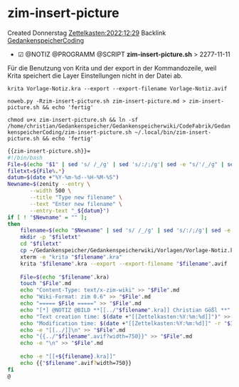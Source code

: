 # zim-insert-picture
Created Donnerstag [Zettelkasten:2022:12:29]()
Backlink [GedankenspeicherCoding](../GedankenspeicherCoding.md)

* ☑ @NOTIZ @PROGRAMM @SCRIPT  **zim-insert-picture.sh**  >  2277-11-11


Für die Benutzung von Krita und der export in der Kommandozeile, weil Krita speichert die Layer Einstellungen nicht in der Datei ab.

``krita Vorlage-Notiz.kra --export --export-filename Vorlage-Notiz.avif``



``noweb.py -Rzim-insert-picture.sh zim-insert-picture.md > zim-insert-picture.sh && echo 'fertig'``

 ``chmod u+x zim-insert-picture.sh && ln -sf /home/christian/Gedankenspeicher/Gedankenspeicherwiki/CodeFabrik/GedankenspeicherCoding/zim-insert-picture.sh ~/.local/bin/zim-insert-picture.sh && echo 'fertig'``

```bash
{{zim-insert-picture.sh}}=
#!/bin/bash
File=$(echo "$1" | sed 's/ /_/g' | sed 's/:/;/g'| sed -e "s/'/_/g" | sed 's/\"//g')
filetxt=${File%.*}
datum=$(date +"%Y-%m-%d--%H-%M-%S")
Newname=$(zenity --entry \
       --width 500 \
       --title "Type new filename" \
       --text "Enter new filename" \
       --entry-text "_${datum}")
if [ ! "$Newname" = "" ]; 
then
	filename=$(echo "$Newname" | sed 's/ /_/g' | sed 's/:/;/g'| sed -e "s/'/_/g" | sed 's/\"//g')
	mkdir -p "$filetxt"
	cd "$filetxt"
	cp ~/Gedankenspeicher/Gedankenspeicherwiki/Vorlagen/Vorlage-Notiz.kra "$filename".kra
	xterm -e "krita "$filename".kra"
	krita "$filename".kra --export --export-filename "$filename".avif
	
	File=$(echo "$filename".kra)
	touch "$File".md
	echo "Content-Type: text/x-zim-wiki" >> "$File".md
	echo "Wiki-Format: zim 0.6" >> "$File".md
	echo "===== $File =====" >> "$File".md
	echo "[*] @NOTIZ @BILD **[[../"$filename".kra]] Christian Gößl **" >> "$File".md
	echo "Text creation time: $(date +"[[Zettelkasten:%Y:%m:%d]]")" >> "$File".md
	echo "Modification time: $(date +"[[Zettelkasten:%Y:%m:%d]]" -r "$1")" >> "$File".md
	echo -e "[[../]]\n" >> "$File".md
	echo "{{../"$filename".avif?width=750}}" >> "$File".md
	echo -e "\n" >> "$File".md
	
	echo -e "[[+${filename}.kra]]"
	echo {{"$filename".avif?width=750}}
fi
@
```

